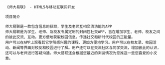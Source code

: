     《师大易联》 - HTML5与移动互联网开发
    
    项目简介
    
    师大易联是一款包含信息的获取，学生及老师互相交流功能的APP
    师大易联是为学生、老师、及校友专属定制的封闭性社交APP，旨在增加学生、老师、校友之间的彼此交流、互动。更方便地获取校园信息。传递社交和新时代校园的正能量。
    用户可以在APP上观看其它学院感兴趣的课程、更加方便地学习。用户可以在校友录、校园活动、新闻等界面对校友和校园进行了解。用户还可以在交流社区与同学交流，增加彼此的认识，还可以与老师进行答疑沟通。师大易联还会根据您最近的浏览情况为您推送一些您喜爱的小文章。   

